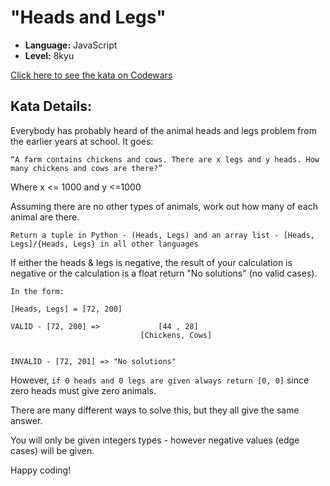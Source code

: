# "Heads and Legs"

* **Language:** JavaScript
* **Level:**    8kyu

[Click here to see the kata on Codewars](https://www.codewars.com/kata/heads-and-legs)

## Kata Details:

Everybody has probably heard of the animal heads and legs problem from the earlier years at school. It goes:

`“A farm contains chickens and cows. There are x legs and y heads. How many chickens and cows are there?”`

Where x <= 1000 and y <=1000

Assuming there are no other types of animals, work out how many of each animal are there.

`Return a tuple in Python - (Heads, Legs) and an array list - [Heads, Legs]/{Heads, Legs} in all other languages`

If either the heads & legs is negative, the result of your calculation is negative or the calculation is a float return "No solutions" (no valid cases).
```
In the form:

[Heads, Legs] = [72, 200]

VALID - [72, 200] =>             [44 , 28]   
                             [Chickens, Cows]


INVALID - [72, 201] => "No solutions"
```
However, `if 0 heads and 0 legs are given always return [0, 0]` since zero heads must give zero animals.

There are many different ways to solve this, but they all give the same answer.

You will only be given integers types - however negative values (edge cases) will be given.

Happy coding!
